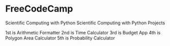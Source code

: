 # FreeCodeCamp
Scientific Computing with Python Scientific Computing with Python Projects

1st is Arithmetic Formatter
2nd is Time Calculator
3rd is Budget App
4th is Polygon Area Calculator
5th is Probability Calculator

